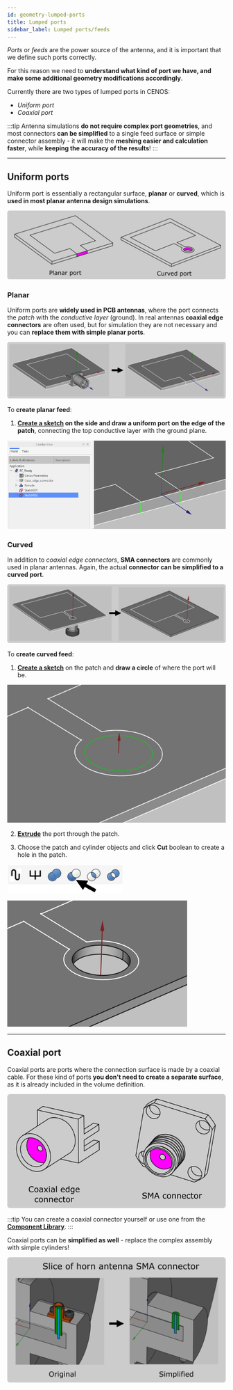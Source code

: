 ```yaml
---
id: geometry-lumped-ports
title: Lumped ports
sidebar_label: Lumped ports/feeds
---
```


*Ports* or *feeds* are the power source of the antenna, and it is important that we define such ports correctly. 

For this reason we need to **understand what kind of port we have, and make some additional geometry modifications accordingly**.

Currently there are two types of lumped ports in CENOS:

- *Uniform port*
- *Coaxial port*

:::tip
Antenna simulations **do not require complex port geometries**, and most connectors **can be simplified** to a single feed surface or simple connector assembly - it will make the **meshing easier and calculation faster**, while **keeping the accuracy of the results**!
:::

---

## Uniform ports

Uniform port is essentially a rectangular surface, **planar** or **curved**, which is **used in most planar antenna design simulations**.

<p align="center">

![assets/quickstart/Untitled24.png](assets/example/5.png)

</p>

### Planar

Uniform ports are **widely used in PCB antennas**, where the port connects the *patch* with the *conductive layer* (ground). In real antennas **coaxial edge connectors** are often used, but for simulation they are not necessary and you can **replace them with simple planar ports**.

![assets/quickstart/Untitled24.png](assets/example/1.png)

To **create planar feed**:

1. **[Create a sketch](geometry-creation#sketches) on the side and draw a uniform port on the edge of the patch**, connecting the top conductive layer with the ground plane.

<p align="center">

![assets/quickstart/Untitled24.png](assets/example/2.png)

</p>

### Curved

In addition to *coaxial edge connectors*, **SMA connectors** are commonly used in planar antennas. Again, the actual **connector can be simplified to a curved port**.

<p align="center">

![assets/quickstart/Untitled24.png](assets/example/3.png)

</p>

To **create curved feed**:

1. **[Create a sketch](geometry-creation#sketches)** on the patch and **draw a circle** of where the port will be.

<p align="center">

![assets/quickstart/Untitled24.png](assets/example/7.png)

</p>

2. **[Extrude](geometry-creation#extrusion)** the port through the patch.

3. Choose the patch and cylinder objects and click **Cut** boolean to create a hole in the patch.

<p align="center">

![assets/quickstart/Untitled24.png](assets/example/8.png)

</p>

<p align="center">

![assets/quickstart/Untitled24.png](assets/example/9.png)

</p>

---

## Coaxial port

Coaxial ports are ports where the connection surface is made by a coaxial cable. For these kind of ports **you don't need to create a separate surface**, as it is already included in the volume definition.

<p align="center">

![assets/quickstart/Untitled24.png](assets/example/10.png)

</p>

:::tip
You can create a coaxial connector yourself or use one from the **[Component Library](creation#component-library)**.
:::

Coaxial ports can be **simplified as well** - replace the complex assembly with simple cylinders!

<p align="center">

![assets/quickstart/Untitled24.png](assets/example/11.png)

</p>